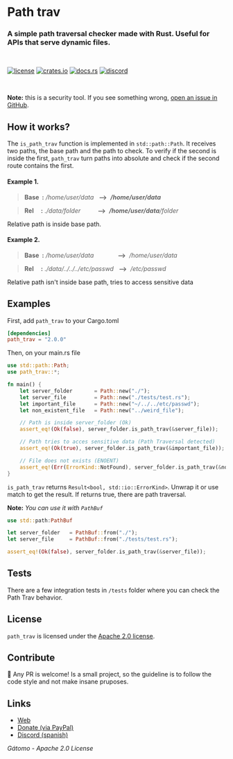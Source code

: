 # Path trav
### A simple path traversal checker made with Rust. Useful for APIs that serve dynamic files.
<br />

[<img alt="license" src="https://img.shields.io/github/license/gatomo-oficial/path_trav.svg?color=06b6d4&style=for-the-badge&logo=Apache">](https://www.apache.org/licenses/LICENSE-2.0)
[<img alt="crates.io" src="https://img.shields.io/crates/v/path_trav.svg?style=for-the-badge&color=fc8d62&logo=rust">](https://crates.io/crates/path_trav)
[<img alt="docs.rs" src="https://img.shields.io/badge/docs.rs-path_trav-66c2a5?style=for-the-badge&labelColor=555555&logo=docs.rs">](https://docs.rs/path_trav)
[<img alt="discord" src="https://img.shields.io/discord/880947411432923136?style=for-the-badge&color=blue&logo=discord">](https://gatomo.ga/discord)

<br />

**Note:** this is a security tool. If you see something wrong, [open an issue in GitHub](https://github.com/gatomo-oficial/path_trav/issues).

## How it works?
The `is_path_trav` function is implemented in `std::path::Path`. It receives two paths, the base path and the path to check.
To verify if the second is inside the first, `path_trav` turn paths into absolute and check if the second route contains the first.

#### Example 1.
> **Base&nbsp;&nbsp;:** */home/user/data* &nbsp;&nbsp;**-->**&nbsp; ***/home/user/data***

> **Rel&nbsp;&nbsp;&nbsp;&nbsp;&nbsp;:** *./data/folder* &nbsp;&nbsp;&nbsp;&nbsp;&nbsp;&nbsp;&nbsp;&nbsp;&nbsp;**-->**&nbsp; ***/home/user/data**/folder*

Relative path is inside base path.

#### Example 2.
> **Base&nbsp;&nbsp;:** */home/user/data* &nbsp;&nbsp;&nbsp;&nbsp;&nbsp;&nbsp;&nbsp;&nbsp;&nbsp;&nbsp;&nbsp;&nbsp;&nbsp;**-->**&nbsp; */home/user/data*

> **Rel&nbsp;&nbsp;&nbsp;&nbsp;&nbsp;:** *./data/../../../etc/passwd* &nbsp;&nbsp;**-->**&nbsp; */etc/passwd*

Relative path isn't inside base path, tries to access sensitive data

## Examples
First, add `path_trav` to your Cargo.toml
```toml
[dependencies]
path_trav = "2.0.0"
```

Then, on your main.rs file
```rust
use std::path::Path;
use path_trav::*;

fn main() {
    let server_folder       = Path::new("./");
    let server_file         = Path::new("./tests/test.rs");
    let important_file      = Path::new("~/../../etc/passwd");
    let non_existent_file   = Path::new("../weird_file");

    // Path is inside server_folder (Ok)
    assert_eq!(Ok(false), server_folder.is_path_trav(&server_file));

    // Path tries to acces sensitive data (Path Traversal detected)
    assert_eq!(Ok(true), server_folder.is_path_trav(&important_file));

    // File does not exists (ENOENT)
    assert_eq!(Err(ErrorKind::NotFound), server_folder.is_path_trav(&non_existent_file));
}

```

`is_path_trav` returns `Result<bool, std::io::ErrorKind>`. Unwrap it or use match to get the result. If returns true, there are path traversal.

**Note:** *You can use it with `PathBuf`*
```rust
use std::path:PathBuf

let server_folder   = PathBuf::from("./");
let server_file     = PathBuf::from("./tests/test.rs");

assert_eq!(Ok(false), server_folder.is_path_trav(&server_file));
```

## Tests
There are a few integration tests in `/tests` folder where you can check the Path Trav behavior.

## License
`path_trav` is licensed under the [Apache 2.0 license](https://www.apache.org/licenses/LICENSE-2.0).

## Contribute
🥳 Any PR is welcome! Is a small project, so the guideline is to follow the code style and not make insane pruposes.

## Links
- [Web](https://gatomo.ga)
- [Donate (via PayPal)](https://paypal.me/gatomooficial)
- [Discord (spanish)](https://discord.gatomo.ga)

*Gátomo - Apache 2.0 License*
